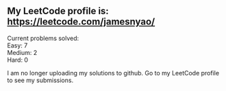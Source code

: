 ## My LeetCode profile is: https://leetcode.com/jamesnyao/

Current problems solved: <br/>
Easy: 7 <br/>
Medium: 2 <br/>
Hard: 0 <br/>

I am no longer uploading my solutions to github. Go to my LeetCode profile to see my submissions.
